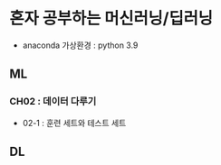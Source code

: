 # 혼자 공부하는 머신러닝/딥러닝
- anaconda 가상환경 : python 3.9 

## ML

### CH02 : 데이터 다루기
- 02-1 : 훈련 세트와 테스트 세트

## DL